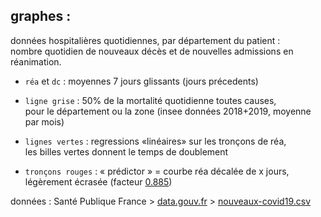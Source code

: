graphes :
---------

données hospitalières quotidiennes, par département du patient :\
nombre quotidien de nouveaux décès et de nouvelles admissions en réanimation.

- `réa` et `dc` : moyennes 7 jours glissants (jours précedents)

- `ligne grise` : 50% de la mortalité quotidienne toutes causes, \
   pour le département ou la zone (insee données 2018+2019, moyenne par mois)

- `lignes vertes` : regressions «linéaires» sur les tronçons de réa, \
   les billes vertes donnent le temps de doublement

- `tronçons rouges` : « prédictor » = courbe réa décalée de x jours, \
   légèrement écrasée (facteur [0.885][ref.scaled.rea])


données : Santé Publique France >
[data.gouv.fr][data.gouv.hospi] >
[nouveaux-covid19.csv][data]


[data]: https://www.data.gouv.fr/fr/datasets/r/6fadff46-9efd-4c53-942a-54aca783c30c
[data.gouv.hospi]: https://www.data.gouv.fr/fr/datasets/donnees-hospitalieres-relatives-a-lepidemie-de-covid-19/
[ref.scaled.rea]: https://github.com/ofa-/predictor/blob/master/predictor.py#L90-L93
